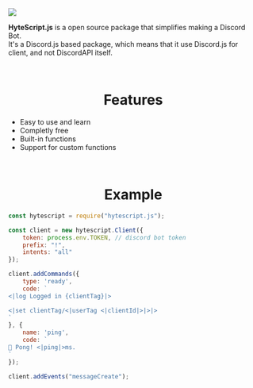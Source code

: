 <img align="center" src="https://cdn.discordapp.com/attachments/926601392410484757/943353657955610634/logoHyScriptAlt2.png">

<br>

<b>HyteScript.js</b> is a open source package that simplifies making a Discord Bot.<br>
It's a Discord.js based package, which means that it use Discord.js for client, and not DiscordAPI itself.

<br>
<h1 align="center">Features</h1>

<span align="center"><b></b>
+ Easy to use and learn
+ Completly free
+ Built-in functions
+ Support for custom functions
</span>

<br>
<h1 align="center">Example</h1>

```js
const hytescript = require("hytescript.js");

const client = new hytescript.Client({
    token: process.env.TOKEN, // discord bot token
    prefix: "!", 
    intents: "all"
});

client.addCommands({
    type: 'ready',
    code: `
<|log Logged in {clientTag}|>

<|set clientTag/<|userTag <|clientId|>|>|>
`
}, {
    name: 'ping',
    code: `
🏓 Pong! <|ping|>ms.    
`
});

client.addEvents("messageCreate");
```